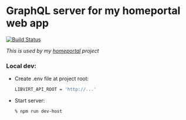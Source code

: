 # GraphQL server for my homeportal web app

[![Build Status](https://travis-ci.org/dariusbakunas/homeportal-api.svg?branch=master)](https://travis-ci.org/dariusbakunas/homeportal-api) 

*This is used by my [homeportal](https://github.com/dariusbakunas/homeportal) project*

### Local dev:

* Create .env file at project root:

    ```bash
    LIBVIRT_API_ROOT = 'http://...'
    ```
    
* Start server:
    
    ```bash
    % npm run dev-host
    ```